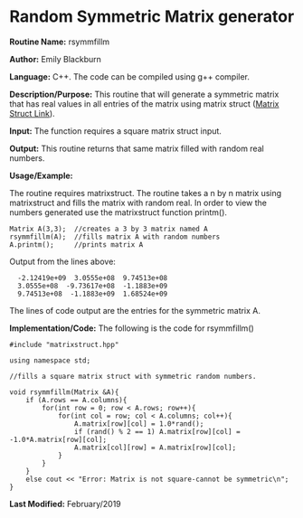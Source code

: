 # Random Symmetric Matrix generator

**Routine Name:**           rsymmfillm

**Author:** Emily Blackburn

**Language:** C++. The code can be compiled using g++ compiler.

**Description/Purpose:** This routine that will generate a symmetric matrix that has real values in all entries of the matrix using matrix struct ([Matrix Struct Link](https://emilyblackb.github.io/math5610/Software_Manual/MatrixStruct)).

**Input:** The function requires a square matrix struct input.

**Output:** This routine returns that same matrix filled with random real numbers.

**Usage/Example:**

The routine requires matrixstruct. The routine takes a n by n matrix using matrixstruct and fills the matrix with random real. In order to view the numbers generated use the matrixstruct function printm(). 

    Matrix A(3,3);  //creates a 3 by 3 matrix named A
    rsymmfillm(A);  //fills matrix A with random numbers
    A.printm();     //prints matrix A
     
Output from the lines above:

      -2.12419e+09  3.0555e+08  9.74513e+08
      3.0555e+08  -9.73617e+08  -1.1883e+09
      9.74513e+08  -1.1883e+09  1.68524e+09

The lines of code output are the entries for the symmetric matrix A.

**Implementation/Code:** The following is the code for rsymmfillm()

    #include "matrixstruct.hpp"

    using namespace std;

    //fills a square matrix struct with symmetric random numbers.

    void rsymmfillm(Matrix &A){
        if (A.rows == A.columns){
            for(int row = 0; row < A.rows; row++){
                for(int col = row; col < A.columns; col++){
                    A.matrix[row][col] = 1.0*rand();
                    if (rand() % 2 == 1) A.matrix[row][col] = -1.0*A.matrix[row][col];
                    A.matrix[col][row] = A.matrix[row][col];
                }
            }
        }
        else cout << "Error: Matrix is not square-cannot be symmetric\n";
    }



**Last Modified:** February/2019

